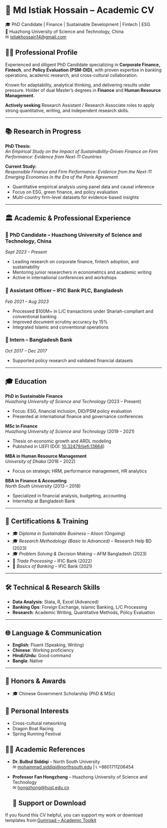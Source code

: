 # 📄 Md Istiak Hossain – Academic CV

🎓 PhD Candidate | Finance | Sustainable Development | Fintech | ESG  
📍 Huazhong University of Science and Technology, China  
✉ istiakhossain14@gmail.com



## 🧑‍💼 Professional Profile

Experienced and diligent PhD Candidate specializing in **Corporate Finance, Fintech**, and **Policy Evaluation (PSM-DID)**, with proven expertise in banking operations, academic research, and cross-cultural collaboration.

Known for adaptability, analytical thinking, and delivering results under pressure. Holder of dual Master’s degrees in **Finance** and **Human Resource Management**.

**Actively seeking** Research Assistant / Research Associate roles to apply strong quantitative, writing, and independent research skills.

---

## 📚 Research in Progress

**PhD Thesis:**  
*An Empirical Study on the Impact of Sustainability-Driven Finance on Firm Performance: Evidence from Next-11 Countries*

**Current Study:**  
*Responsible Finance and Firm Performance: Evidence from the Next-11 Emerging Economies in the Era of the Paris Agreement*

- Quantitative empirical analysis using panel data and causal inference
- Focus on ESG, green finance, and policy evaluation
- Multi-country firm-level datasets for evidence-based insights

---

## 🏛 Academic & Professional Experience

### 🔸 PhD Candidate – Huazhong University of Science and Technology, China  
*Sept 2023 – Present*
- Leading research on corporate finance, fintech adoption, and sustainability
- Mentoring junior researchers in econometrics and academic writing
- Active in international conferences and workshops

### 🔸 Assistant Officer – IFIC Bank PLC, Bangladesh  
*Feb 2021 – Aug 2023*
- Processed $100M+ in L/C transactions under Shariah-compliant and conventional banking
- Improved document scrutiny accuracy by 15%
- Integrated Islamic and conventional operations

### 🔸 Intern – Bangladesh Bank  
*Oct 2017 – Dec 2017*
- Supported policy research and validated financial datasets

---

## 🎓 Education

**PhD in Sustainable Finance**  
*Huazhong University of Science and Technology* (2023 – Present)  
- Focus: ESG, financial inclusion, DID/PSM policy evaluation  
- Presented at international finance and governance conferences  

**MSc in Finance**  
*Huazhong University of Science and Technology* (2019 – 2021)  
- Thesis on economic growth and ARDL modeling  
- Published in IJEFI (DOI: [10.32479/ijefi.13664](https://doi.org/10.32479/ijefi.13664))

**MBA in Human Resource Management**  
*University of Dhaka* (2018 – 2022)  
- Focus on strategic HRM, performance management, HR analytics

**BBA in Finance & Accounting**  
*North South University* (2013 – 2018)  
- Specialized in financial analysis, budgeting, accounting  
- Internship at Bangladesh Bank

---

## 📜 Certifications & Training

- 🎓 *Diploma in Sustainable Business* – Alison (Ongoing)  
- 🎓 *Research Methodology (Basic to Advanced)* – Research Help BD (2023)  
- 🎓 *Problem Solving & Decision Making* – AFM Bangladesh (2023)  
- 🏦 *Trade Processing* – IFIC Bank (2022)  
- 🏦 *Basics of Banking* – IFIC Bank (2021)

---

## 🛠 Technical & Research Skills

- **Data Analysis**: Stata, R, Excel (Advanced)
- **Banking Ops**: Foreign Exchange, Islamic Banking, L/C Processing
- **Research**: Academic Writing, Quantitative Methods, Policy Evaluation

---

## 🌐 Language & Communication

- **English**: Fluent (Speaking, Writing)
- **Chinese**: Working proficiency
- **Hindi/Urdu**: Good command
- **Bangla**: Native

---

## 🏅 Honors & Awards

- 🎓 Chinese Government Scholarship (PhD & MSc)

## 🌱 Personal Interests

- Cross-cultural networking  
- Dragon Boat Racing  
- Spring Running Festival

## 👨‍🏫 Academic References

- **Dr. Bulbul Siddiqi** – North South University  
  ✉ mohammad.siddiqi@northsouth.edu | 📞 +8801711206454  

- **Professor Fan Hongzhong** – Huazhong University of Science and Technology  
  ✉ hongzhong@hust.edu.cn

  ## 💼 Support or Download

If you found this CV helpful, you can support my work or download templates from:[Gumroad – Academic Toolkit](https://istiak3.gumroad.com/l/rzfwxg)

